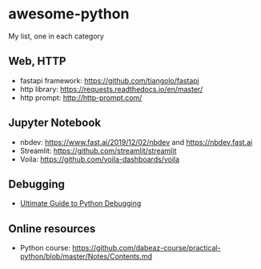 # awesome-python
My list, one in each category

## Web, HTTP

* fastapi framework: https://github.com/tiangolo/fastapi
* http library: https://requests.readthedocs.io/en/master/
* http prompt: http://http-prompt.com/


## Jupyter Notebook

* nbdev: https://www.fast.ai/2019/12/02/nbdev and https://nbdev.fast.ai
* Streamlit: https://github.com/streamlit/streamlit
* Voila: https://github.com/voila-dashboards/voila

## Debugging

* [Ultimate Guide to Python Debugging](https://martinheinz.dev/blog/24)


## Online resources

* Python course: https://github.com/dabeaz-course/practical-python/blob/master/Notes/Contents.md

